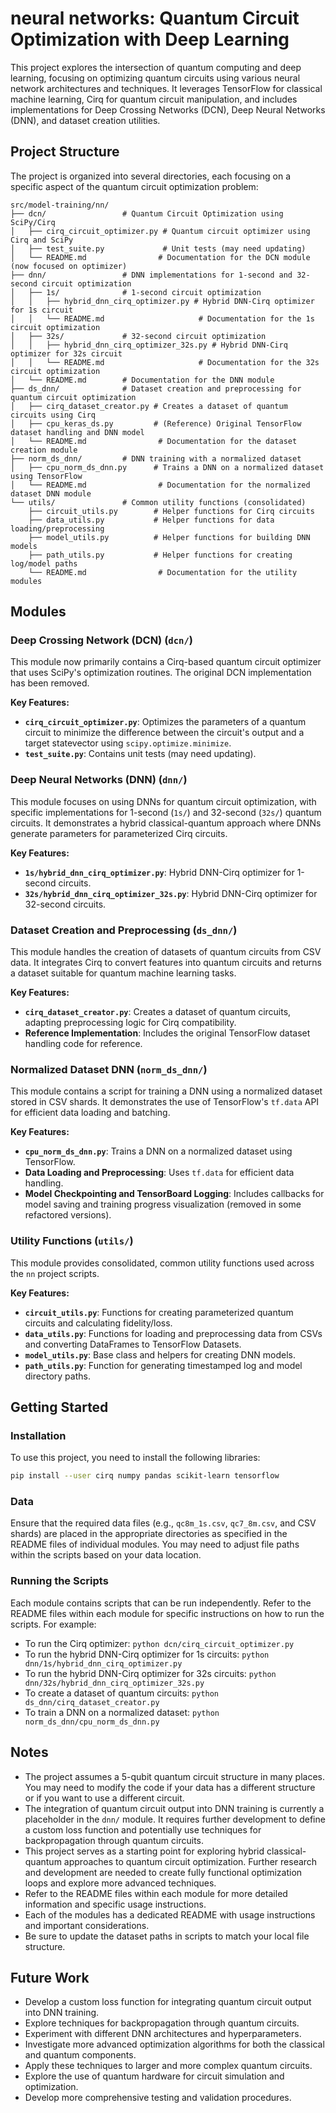 # neural networks: Quantum Circuit Optimization with Deep Learning

This project explores the intersection of quantum computing and deep learning, focusing on optimizing quantum circuits using various neural network architectures and techniques. It leverages TensorFlow for classical machine learning, Cirq for quantum circuit manipulation, and includes implementations for Deep Crossing Networks (DCN), Deep Neural Networks (DNN), and dataset creation utilities.

## Project Structure

The project is organized into several directories, each focusing on a specific aspect of the quantum circuit optimization problem:

```
src/model-training/nn/
├── dcn/                 # Quantum Circuit Optimization using SciPy/Cirq
│   ├── cirq_circuit_optimizer.py # Quantum circuit optimizer using Cirq and SciPy
│   ├── test_suite.py             # Unit tests (may need updating)
│   └── README.md                # Documentation for the DCN module (now focused on optimizer)
├── dnn/                 # DNN implementations for 1-second and 32-second circuit optimization
│   ├── 1s/              # 1-second circuit optimization
│   │   ├── hybrid_dnn_cirq_optimizer.py # Hybrid DNN-Cirq optimizer for 1s circuit
│   │   └── README.md                     # Documentation for the 1s circuit optimization
│   ├── 32s/             # 32-second circuit optimization
│   │   ├── hybrid_dnn_cirq_optimizer_32s.py # Hybrid DNN-Cirq optimizer for 32s circuit
│   │   └── README.md                     # Documentation for the 32s circuit optimization
│   └── README.md        # Documentation for the DNN module
├── ds_dnn/              # Dataset creation and preprocessing for quantum circuit optimization
│   ├── cirq_dataset_creator.py # Creates a dataset of quantum circuits using Cirq
│   ├── cpu_keras_ds.py         # (Reference) Original TensorFlow dataset handling and DNN model
│   └── README.md                # Documentation for the dataset creation module
├── norm_ds_dnn/         # DNN training with a normalized dataset
│   ├── cpu_norm_ds_dnn.py      # Trains a DNN on a normalized dataset using TensorFlow
│   └── README.md                # Documentation for the normalized dataset DNN module
└── utils/               # Common utility functions (consolidated)
    ├── circuit_utils.py        # Helper functions for Cirq circuits
    ├── data_utils.py           # Helper functions for data loading/preprocessing
    ├── model_utils.py          # Helper functions for building DNN models
    ├── path_utils.py           # Helper functions for creating log/model paths
    └── README.md                # Documentation for the utility modules
```

## Modules

### Deep Crossing Network (DCN) (`dcn/`)

This module now primarily contains a Cirq-based quantum circuit optimizer that uses SciPy's optimization routines. The original DCN implementation has been removed.

**Key Features:**

-   **`cirq_circuit_optimizer.py`**: Optimizes the parameters of a quantum circuit to minimize the difference between the circuit's output and a target statevector using `scipy.optimize.minimize`.
-   **`test_suite.py`**: Contains unit tests (may need updating).

### Deep Neural Networks (DNN) (`dnn/`)

This module focuses on using DNNs for quantum circuit optimization, with specific implementations for 1-second (`1s/`) and 32-second (`32s/`) quantum circuits. It demonstrates a hybrid classical-quantum approach where DNNs generate parameters for parameterized Cirq circuits.

**Key Features:**

-   **`1s/hybrid_dnn_cirq_optimizer.py`**: Hybrid DNN-Cirq optimizer for 1-second circuits.
-   **`32s/hybrid_dnn_cirq_optimizer_32s.py`**: Hybrid DNN-Cirq optimizer for 32-second circuits.

### Dataset Creation and Preprocessing (`ds_dnn/`)

This module handles the creation of datasets of quantum circuits from CSV data. It integrates Cirq to convert features into quantum circuits and returns a dataset suitable for quantum machine learning tasks.

**Key Features:**

-   **`cirq_dataset_creator.py`**: Creates a dataset of quantum circuits, adapting preprocessing logic for Cirq compatibility.
-   **Reference Implementation**: Includes the original TensorFlow dataset handling code for reference.

### Normalized Dataset DNN (`norm_ds_dnn/`)

This module contains a script for training a DNN using a normalized dataset stored in CSV shards. It demonstrates the use of TensorFlow's `tf.data` API for efficient data loading and batching.

**Key Features:**

-   **`cpu_norm_ds_dnn.py`**: Trains a DNN on a normalized dataset using TensorFlow.
-   **Data Loading and Preprocessing**: Uses `tf.data` for efficient data handling.
-   **Model Checkpointing and TensorBoard Logging**: Includes callbacks for model saving and training progress visualization (removed in some refactored versions).

### Utility Functions (`utils/`)

This module provides consolidated, common utility functions used across the `nn` project scripts.

**Key Features:**

-   **`circuit_utils.py`**: Functions for creating parameterized quantum circuits and calculating fidelity/loss.
-   **`data_utils.py`**: Functions for loading and preprocessing data from CSVs and converting DataFrames to TensorFlow Datasets.
-   **`model_utils.py`**: Base class and helpers for creating DNN models.
-   **`path_utils.py`**: Function for generating timestamped log and model directory paths.

## Getting Started

### Installation

To use this project, you need to install the following libraries:

```bash
pip install --user cirq numpy pandas scikit-learn tensorflow
```

### Data

Ensure that the required data files (e.g., `qc8m_1s.csv`, `qc7_8m.csv`, and CSV shards) are placed in the appropriate directories as specified in the README files of individual modules. You may need to adjust file paths within the scripts based on your data location.

### Running the Scripts

Each module contains scripts that can be run independently. Refer to the README files within each module for specific instructions on how to run the scripts. For example:

-   To run the Cirq optimizer: `python dcn/cirq_circuit_optimizer.py`
-   To run the hybrid DNN-Cirq optimizer for 1s circuits: `python dnn/1s/hybrid_dnn_cirq_optimizer.py`
-   To run the hybrid DNN-Cirq optimizer for 32s circuits: `python dnn/32s/hybrid_dnn_cirq_optimizer_32s.py`
-   To create a dataset of quantum circuits: `python ds_dnn/cirq_dataset_creator.py`
-   To train a DNN on a normalized dataset: `python norm_ds_dnn/cpu_norm_ds_dnn.py`

## Notes

-   The project assumes a 5-qubit quantum circuit structure in many places. You may need to modify the code if your data has a different structure or if you want to use a different circuit.
-   The integration of quantum circuit output into DNN training is currently a placeholder in the `dnn/` module. It requires further development to define a custom loss function and potentially use techniques for backpropagation through quantum circuits.
-   This project serves as a starting point for exploring hybrid classical-quantum approaches to quantum circuit optimization. Further research and development are needed to create fully functional optimization loops and explore more advanced techniques.
- Refer to the README files within each module for more detailed information and specific usage instructions.
- Each of the modules has a dedicated README with usage instructions and important considerations.
- Be sure to update the dataset paths in scripts to match your local file structure.

## Future Work

-   Develop a custom loss function for integrating quantum circuit output into DNN training.
-   Explore techniques for backpropagation through quantum circuits.
-   Experiment with different DNN architectures and hyperparameters.
-   Investigate more advanced optimization algorithms for both the classical and quantum components.
-   Apply these techniques to larger and more complex quantum circuits.
-   Explore the use of quantum hardware for circuit simulation and optimization.
-   Develop more comprehensive testing and validation procedures.


